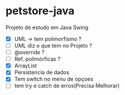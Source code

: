 # petstore-java
Projeto de estudo em Java Swing

 - [x] UML -> tem polimorfismo ?
 - [ ] UML diz o que tem no Projeto ?
 - [ ] @override ? 
 - [ ] Ref. polimórficas ?
 - [x] ArrayList 
 - [x] Persistencia de dados 
 - [x] Tem switch no menu de opçoes 
 - [ ] tem try e catch de erros(Precisa Melhorar)

